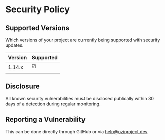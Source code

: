 # Security Policy

## Supported Versions

Which versions of your project are
currently being supported with security updates.

| Version | Supported          |
| ------- | ------------------ |
| 1.14.x  | ☑️                 |

## Disclosure

All known security vulnerabilities must be disclosed publically within 30 days of a detection during regular monitoring.

## Reporting a Vulnerability

This can be done directly through GitHub or via help@oziproject.dev
